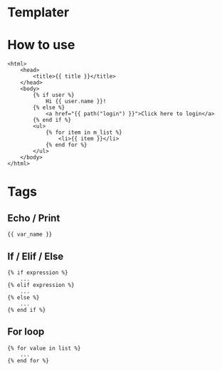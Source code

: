 Templater
=========

# How to use
```
<html>
    <head>
        <title>{{ title }}</title>
    </head>
    <body>
        {% if user %}
            Hi {{ user.name }}!
        {% else %}
            <a href="{{ path("login") }}">Click here to login</a>
        {% end if %}
        <ul>
            {% for item in m_list %}
                <li>{{ item }}</li>
            {% end for %}
        </ul>
    </body>
</html>
```

# Tags

## Echo / Print
```
{{ var_name }}
```

## If / Elif / Else
```
{% if expression %}
    ...
{% elif expression %}
    ...
{% else %}
    ...
{% end if %}
```

## For loop
```
{% for value in list %}
    ...
{% end for %}
```
